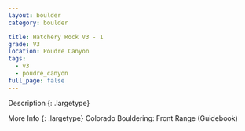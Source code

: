```yaml
---
layout: boulder
category: boulder

title: Hatchery Rock V3 - 1
grade: V3
location: Poudre Canyon
tags:
  - v3
  - poudre_canyon
full_page: false
---
```


Description
{: .largetype}


More Info
{: .largetype}
Colorado Bouldering: Front Range (Guidebook)

